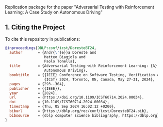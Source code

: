 Replication package for the paper "Adversarial Testing with Reinforcement Learning: A Case Study on Autonomous Driving"

## 1. Citing the Project

To cite this repository in publications:

```bibtex
@inproceedings{DBLP:conf/icst/DoresteBT24,
  author       = {Andr{\'{e}}a Doreste and
                  Matteo Biagiola and
                  Paolo Tonella},
  title        = {Adversarial Testing with Reinforcement Learning: {A} Case Study on
                  Autonomous Driving},
  booktitle    = {{IEEE} Conference on Software Testing, Verification and Validation,
                  {ICST} 2024, Toronto, ON, Canada, May 27-31, 2024},
  pages        = {293--304},
  publisher    = {{IEEE}},
  year         = {2024},
  url          = {https://doi.org/10.1109/ICST60714.2024.00034},
  doi          = {10.1109/ICST60714.2024.00034},
  timestamp    = {Thu, 05 Sep 2024 16:02:12 +0200},
  biburl       = {https://dblp.org/rec/conf/icst/DoresteBT24.bib},
  bibsource    = {dblp computer science bibliography, https://dblp.org}
}
```
